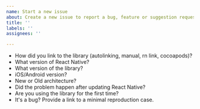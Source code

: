 ```yaml
---
name: Start a new issue
about: Create a new issue to report a bug, feature or suggestion requests.
title: ''
labels: ''
assignees: ''

---
```


<!--
Please answer the following questions to help us to identify your problem.
-->

- How did you link to the library (autolinking, manual, rn link, cocoapods)?
- What version of React Native?
- What version of the library?
- iOS/Android version?
- New or Old architecture?
- Did the problem happen after updating React Native?
- Are you using the library for the first time?
- It's a bug? Provide a link to a minimal reproduction case.

